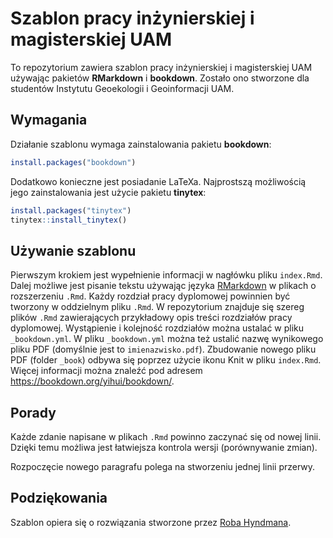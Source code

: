 Szablon pracy inżynierskiej i magisterskiej UAM
========================

To repozytorium zawiera szablon pracy inżynierskiej i magisterskiej UAM używając pakietów **RMarkdown** i **bookdown**.
Zostało ono stworzone dla studentów Instytutu Geoekologii i Geoinformacji UAM.

## Wymagania

Działanie szablonu wymaga zainstalowania pakietu **bookdown**:

```r
install.packages("bookdown")
```

Dodatkowo konieczne jest posiadanie LaTeXa.
Najprostszą możliwością jego zainstalowania jest użycie pakietu **tinytex**:

```r
install.packages("tinytex")
tinytex::install_tinytex()
```

## Używanie szablonu

Pierwszym krokiem jest wypełnienie informacji w nagłówku pliku `index.Rmd`.
Dalej możliwe jest pisanie tekstu używając języka [RMarkdown](https://rmarkdown.rstudio.com/lesson-1.html) w plikach o rozszerzeniu `.Rmd`.
Każdy rozdział pracy dyplomowej powinnien być tworzony w oddzielnym pliku `.Rmd`.
W repozytorium znajduje się szereg plików `.Rmd` zawierających przykładowy opis treści rozdziałów pracy dyplomowej.
Wystąpienie i kolejność rozdziałów można ustalać w pliku `_bookdown.yml`.
W pliku  `_bookdown.yml` można też ustalić nazwę wynikowego pliku PDF (domyślnie jest to `imienazwisko.pdf`).
Zbudowanie nowego pliku PDF (folder `_book`) odbywa się poprzez użycie ikonu Knit w pliku `index.Rmd`.
Więcej informacji można znaleźć pod adresem https://bookdown.org/yihui/bookdown/.

## Porady

Każde zdanie napisane w plikach `.Rmd` powinno zaczynać się od nowej linii. 
Dzięki temu możliwa jest łatwiejsza kontrola wersji (porównywanie zmian). 

Rozpoczęcie nowego paragrafu polega na stworzeniu jednej linii przerwy.

## Podziękowania

Szablon opiera się o rozwiązania stworzone przez [Roba Hyndmana](https://github.com/robjhyndman/MonashThesis).
